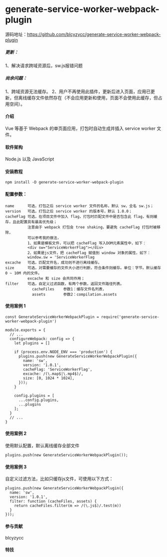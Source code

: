 # generate-service-worker-webpack-plugin

源码地址：https://github.com/blcyzycc/generate-service-worker-webpack-plugin

##### 更新：
  1、解决请求跨域资源后，sw.js报错问题

##### 尚余问题：
  1、跨域资源无法缓存。
  2、用户不再使用此插件，更新后进入页面，应用已更新，但离线缓存文件依然存在（不会应用更新和使用，页面不会使用此缓存，但占用空间）。


#### 介绍
Vue 等基于 Webpack 的单页面应用，打包时自动生成并插入 service worker 文件。


#### 软件架构
Node.js 以及 JavaScript


#### 安装教程
```
npm install -D generate-service-worker-webpack-plugin
```

#### 配置参数：

```
name      可选，打包之后 service worker 文件的名称，默认 sw，全名 sw.js；
version   可选，打包之后 service worker 的版本号，默认 1.0.0；
cacheFlag 可选，在项目文件中加入 flag，打包时匹配文件中是否包含此 flag，有则缓存，且此配置具有最高优先级；
          注意由于 webpack 打包会 tree shaking，要避免 cacheFlag 打包时被移除，
          可以参考我的做法，
          1、如果是模板文件，可以把 cacheFlag 写入DOM元素属性中，如下：
          <div sw="ServiceWorkerFlag"></div>
          2、如果是js文件，把 cacheFlag 赋值到 window 对象的属性，如下：
          window.sw = 'ServiceWorkerFlag
excache   可选，匹配文件名，成功则不进行离线缓存。
size      可选，对需要缓存的文件大小进行判断，符合条件则缓存。单位：字节。默认缓存 0 ~ 10M 内的文件。
          excache 和 size 会共同作用；
filter    可选，自定义过滤函数，有两个参数，返回文件路径列表。
            cacheFiles    参数1：缓存文件名列表，
            assets        参数2：compilation.assets
```

#### 使用案例 1

```
const GenerateServiceWorkerWebpackPlugin = require('generate-service-worker-webpack-plugin')

module.exports = {
  // ...
  configureWebpack: config => {
    let plugins = []

    if (process.env.NODE_ENV === 'production') {
      plugins.push(new GenerateServiceWorkerWebpackPlugin({
        name: 'sw',
        version: '1.0.1',
        cacheFlag: 'ServiceWorkerFlag',
        excache: /(\.map$|\.mp4$)/,
        size: [0, 1024 * 1024],
      }));
    }

    config.plugins = [
      ...config.plugins,
      ...plugins
    ];
  }
  // ...
}
```

#### 使用案例 2
使用默认配置，默认离线缓存全部文件
```
plugins.push(new GenerateServiceWorkerWebpackPlugin());
```

#### 使用案例 3
自定义过滤方法，比如只缓存js文件，可使用以下方式：
```
plugins.push(new GenerateServiceWorkerWebpackPlugin({
  name: 'sw',
  version: '1.0.1',
  filter: function (cacheFiles, assets) {
    return cacheFiles.filter(m => /(\.js$)/.test(m))
  }
}));
```


#### 参与贡献
blcyzycc


#### 特技


